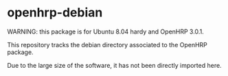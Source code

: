 openhrp-debian
==============

WARNING: this package is for Ubuntu 8.04 hardy and OpenHRP 3.0.1.

This repository tracks the debian directory associated to the OpenHRP
package.

Due to the large size of the software, it has not been directly
imported here.
